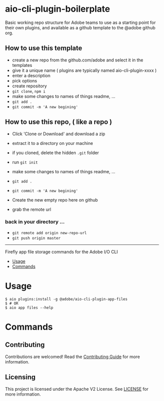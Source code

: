 # aio-cli-plugin-boilerplate
Basic working repo structure for Adobe teams to use as a starting point for their own plugins, and available as a github template to the @adobe github org.

## How to use this template

- create a new repo from the github.com/adobe and select it in the templates
- give it a unique name ( plugins are typically named aio-cli-plugin-xxxx )
- enter a description
- pick options
- create repository
- `git clone`, `npm i`
- make some changes to names of things readme, ...
- `git add .`
- `git commit -m 'A new begining'`

## How to use this repo, ( like a repo )

- Click 'Clone or Download' and download a zip
- extract it to a directory on your machine
- if you cloned, delete the hidden `.git` folder
- run `git init`
- make some changes to names of things readme, ...
- `git add .`
- `git commit -m 'A new begining'`

- Create the new empty repo here on github
- grab the remote url 

### back in your directory ...
- `git remote add origin new-repo-url`
- `git push origin master`

---

Firefly app file storage commands for the Adobe I/O CLI

<!-- toc -->
* [Usage](#usage)
* [Commands](#commands)
<!-- tocstop -->

# Usage
```sh-session
$ aio plugins:install -g @adobe/aio-cli-plugin-app-files
$ # OR
$ aio app files --help
```

# Commands
<!-- commands -->

<!-- commandsstop -->

## Contributing

Contributions are welcomed! Read the [Contributing Guide](CONTRIBUTING.md) for more information.

## Licensing

This project is licensed under the Apache V2 License. See [LICENSE](LICENSE) for more information.
